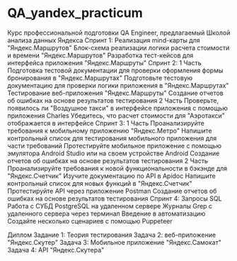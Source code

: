 # QA_yandex_practicum
Курс профессиональной подготовки QA Engineer, предлагаемый Школой анализа данных Яндекса
Спринт 1:
Реализация mind-карты для "Яндекс.Маршрутов"
Блок-схема реализации логики расчета стоимости и времени "Яндекс.Маршрутов"
Разработка тест-кейсов для интерфейса приложения "Яндекс.Маршруты"
Спринт 2:
1 Часть
Подготовка тестовой документации для проверки оформления формы бронирования в "Яндекс.Маршрутах"
Подготовьте тестовую документацию для проверки логики приложения в "Яндекс.Маршрутах"
Тестирование веб-приложения "Яндекс.Маршруты"
Создание отчетов об ошибках на основе результатов тестирования
2 Часть
Проверьте, появилось ли "Воздушное такси" в интерфейсе приложения с помощью приложения Charles
Убедитесь, что расчет стоимости для "Аэротакси" отображается в интерфейсе
Спринт 3:
1 Часть
Проанализируйте требования к мобильному приложению "Яндекс.Метро"
Напишите контрольный список для тестирования мобильного приложения для части требований
Протестируйте мобильное приложение с помощью эмулятора Android Studio или на своем устройстве Android
Создание отчетов об ошибках на основе результатов тестирования
2 Часть
Проанализируйте требования к новой функциональности в бэкэнде для "Яндекс.Счетчик"
Изучите документацию по API в Apidoc
Напишите контрольный список для новых функций в "Яндекс.Счетчик"
Протестируйте API через приложение Postman
Создание отчетов об ошибках на основе результатов тестирования
Спринт 4:
Запросы SQL
Работа с СУБД PostgreSQL на удаленном сервере
Журналы Grep с удаленного сервера через терминал
Введение в автоматизацию
Создайте несколько сценариев с помощью Puppeteer

Диплом
Задание 1: Теория тестирования
Задача 2: веб-приложение "Яндекс.Скутер"
Задача 3: Мобильное приложение "Яндекс.Самокат"
Задача 4: API "Яндекс.Скутера"
